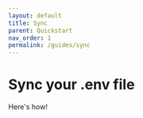 ```yaml
---
layout: default
title: Sync
parent: Quickstart
nav_order: 1
permalink: /guides/sync
---
```


# Sync your .env file

Here's how!
